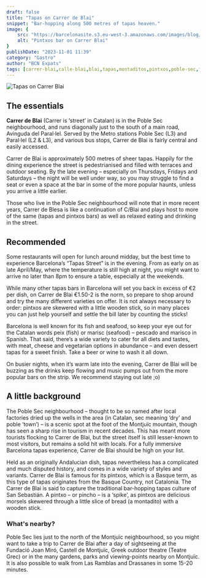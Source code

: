 ```yaml
---
draft: false
title: "Tapas on Carrer de Blai"
snippet: "Bar-hopping along 500 metres of tapas heaven."
image: {
    src: "https://barcelonasite.s3.eu-west-3.amazonaws.com/images/blog/bb992b69-889b-46c3-affc-168269f9a43b/tapas-bar-on-carrer-blai-11b484aa.jpg",
    alt: "Pintxos bar on Carrer Blai"
}
publishDate: "2023-11-01 11:39"
category: "Gastro"
author: "BCN Expats"
tags: [carrer-blai,calle-blai,blai,tapas,montaditos,pintxos,poble-sec,food]
---
```


![Tapas on Carrer Blai](https://barcelonasite.s3.eu-west-3.amazonaws.com/images/blog/bb992b69-889b-46c3-affc-168269f9a43b/tapas-bar-on-carrer-blai-11b484aa.jpg)

## The essentials

**Carrer de Blai** (Carrer is ‘street’ in Catalan) is in the Poble Sec neighbourhood, and runs diagonally just to the south of a main road, Avinguda del Paral·lel. Served by the Metro stations Poble Sec (L3) and Paral·lel (L2 & L3), and various bus stops, Carrer de Blai is fairly central and easily accessed.

Carrer de Blai is approximately 500 metres of sheer tapas. Happily for the dining experience the street is pedestrianised and filled with terraces and outdoor seating. By the late evening – especially on Thursdays, Fridays and Saturdays – the night will be well under way, so you may struggle to find a seat or even a space at the bar in some of the more popular haunts, unless you arrive a little earlier.

Those who live in the Poble Sec neighbourhood will note that in more recent years, Carrer de Blesa is like a continuation of C/Blai and plays host to more of the same (tapas and pintxos bars) as well as relaxed eating and drinking in the street.

## Recommended

Some restaurants will open for lunch around midday, but the best time to experience Barcelona’s “Tapas Street” is in the evening. From as early on as late April/May, where the temperature is still high at night, you might want to arrive no later than 8pm to ensure a table, especially at the weekends.

While many other tapas bars in Barcelona will set you back in excess of €2 per dish, on Carrer de Blai €1.50-2 is the norm, so prepare to shop around and try the many different varieties on offer. It is not always necessary to order: pintxos are skewered with a little wooden stick, so in many places you can just help yourself and settle the bill later by counting the sticks!

Barcelona is well known for its fish and seafood, so keep your eye out for the Catalan words peix (fish) or marisc (seafood) – pescado and marisco in Spanish. That said, there’s a wide variety to cater for all diets and tastes, with meat, cheese and vegetarian options in abundance – and even dessert tapas for a sweet finish. Take a beer or wine to wash it all down.

On busier nights, when it’s warm late into the evening, Carrer de Blai will be buzzing as the drinks keep flowing and music pumps out from the more popular bars on the strip. We recommend staying out late ;o)

## A little background

The Poble Sec neighbourhood – thought to be so named after local factories dried up the wells in the area (in Catalan, sec meaning ‘dry’ and poble ‘town’) – is a scenic spot at the foot of the Montjuïc mountain, though has seen a sharp rise in tourism in recent decades. This has meant more tourists flocking to Carrer de Blai, but the street itself is still lesser-known to most visitors, but remains a solid hit with locals. For a fully immersive Barcelona tapas experience, Carrer de Blai should be high on your list.

Held as an originally Andalucian dish, tapas nevertheless has a complicated and much disputed history, and comes in a wide variety of styles and variants. Carrer de Blai is famous for its pintxos, which is a Basque term, as this type of tapas originates from the Basque Country, not Catalonia. The Carrer de Blai is said to capture the traditional bar-hopping tapas culture of San Sebastián. A pintxo – or pincho – is a ‘spike’, as pintxos are delicious morsels skewered through a little slice of bread (a montadito) with a wooden stick.

### What's nearby?

Poble Sec lies just to the north of the Montjuïc neighbourhood, so you might want to take a trip to Carrer de Blai after a day of sightseeing at the Fundació Joan Miró, Castell de Montjuïc, Greek outdoor theatre (Teatre Grec) or in the many gardens, parks and viewing-points nearby on Montjuïc. It is also possible to walk from Las Ramblas and Drassanes in some 15-20 minutes.
